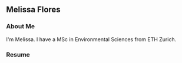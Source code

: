 ## Melissa Flores

### About Me

I'm Melissa. I have a MSc in Environmental Sciences from ETH Zurich. 

### Resume

<a href="pdfs/Cultural Vistas Melissa Flores Resume.pdf" type="application/pdf" class="image fit"><img src="images/marr_pic.jpg" alt=""></a>

